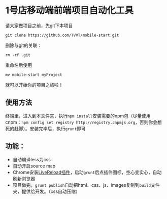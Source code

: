 # 1号店移动端前端项目自动化工具

请大家做项目之前，先git下本项目

    git clone https://github.com/TVVT/mobile-start.git

删除与git的关联：
    
    rm -rf .git

重命名后使用

    mv mobile-start myProject
    
就可以开始你的项目之旅啦！

## 使用方法

终端里，进入到本文件夹，执行`npm install`安装需要的npm包（尽量使用cnpm：`npm config set registry http://registry.cnpmjs.org`，否则你会想死的赶脚）。安装完毕后，执行`grunt`即可

## 功能：

* 自动编译less为css
* 自动开启source map
* Chrome安装[LiveReload插件](https://chrome.google.com/webstore/detail/livereload/jnihajbhpnppcggbcgedagnkighmdlei)，启动`grunt`后点插件图标，空心变实心，自动刷新浏览器
* 项目做完，`grunt publish`自动把html、css、js、images复制到`build`文件夹，提供给开发。（css自动压缩）

